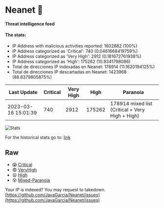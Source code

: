 # Neanet :hocho:
#### Threat intelligence feed
#### The stats:

- IP Address with malicious activities reported: 1602882 (100%)
- IP Address categorized as 'Critical':  740 (0.0461668419759%)
- IP Address categorized as 'Very High':  2912 (0.181672761938%)
- IP Address categorized as 'High':  175262 (10.9341798086)
- Total de direcciones IP indexadas en Neanet:  178914 (11.1620194125%)
- Total de direcciones IP descartadas en Neanet:  1423968 (88.8379805875%)

| Last Update | Critical | Very High | High | Paranoia |
| --- | --- | --- | --- | --- |
| 2023-03-16 15:01:39 | 740 | 2912 | 175262 | 178914 mixed list (Critical + Very High + High)|

![Stats](https://docs.google.com/spreadsheets/d/e/2PACX-1vSnaNMIXVabIpDJjufMlzH7poXnshF3mgd8Is1g9ytUEzVsP5my4Trn8f-xkoLLQ38xpL3HtmUexLo6/pubchart?oid=501124687&format=image)

For the historical stats go to: [link](/stats.csv)
## Raw
- :scream: [Critical](https://raw.githubusercontent.com/JavaGarcia/Neanet/master/blacklists/neanet_critical.txt)
- :fearful: [VeryHigh](https://raw.githubusercontent.com/JavaGarcia/Neanet/master/blacklists/neanet_veryHigh.txtt)
- :frowning: [High](https://raw.githubusercontent.com/JavaGarcia/Neanet/master/blacklists/neanet_high.txt)
- :dizzy_face: [Mixed-Paranoia](https://raw.githubusercontent.com/JavaGarcia/Neanet/master/blacklists/neanet_all.txt)


Your IP is indexed? You may request to takedown. [https://github.com/JavaGarcia/Neanet/issues](https://github.com/JavaGarcia/Neanet/issues)


















































































































































































































































































































































































































































































































































































































































































































































































































































































































































































































































































































































































































































































































































































































































































































































































































































































































































































































































































































































































































































































































































































































































































































































































































































































































































































































































































































































































































































































































































































































































































































































































































































































































































































































































































































































































































































































































































































































































































































































































































































































































































































































































































































































































































































































































































































































































































































































































































































































































































































































































































































































































































































































































































































































































































































































































































































































































































































































































































































































































































































































































































































































































































































































































































































































































































































































































































































































































































































































































































































































































































































































































































































































































































































































































































































































































































































































































































































































































































































































































































































































































































































































































































































































































































































































































































































































































































































































































































































































































































































































































































































































































































































































































































































































































































































































































































































































































































































































































































































































































































































































































